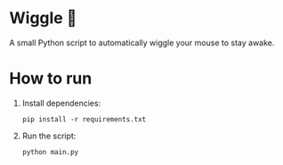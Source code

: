 # Wiggle 🐁
A small Python script to automatically wiggle your mouse to stay awake.

# How to run

1. Install dependencies:
    ```
    pip install -r requirements.txt
    ```
    
2. Run the script:
    ```
    python main.py
    ```
